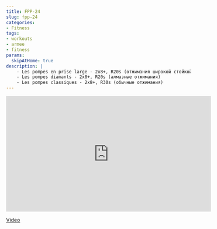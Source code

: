 ```yaml
---
title: FPP-24
slug: fpp-24
categories:
- Fitness
tags:
- workouts
- armee
- fitness
params:
  skipAtHome: true
description: |
    - Les pompes en prise large - 2x8+, R20s (отжимания широкой стойкой)
    - Les pompes diamants - 2x8+, R20s (алмазные отжимания)
    - Les pompes classiques - 2x8+, R30s (обычные отжимания)
---
```

<iframe width="560" height="315" src="https://www.youtube.com/embed/nAQsv8CXobQ?si=ZvqD6NyJeJXrLcgr" title="YouTube video player" frameborder="0" allow="accelerometer; autoplay; clipboard-write; encrypted-media; gyroscope; picture-in-picture; web-share" allowfullscreen></iframe>

[Video](https://youtu.be/nAQsv8CXobQ?si=ZvqD6NyJeJXrLcgr)
